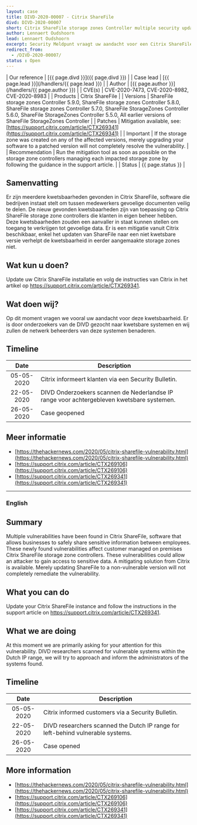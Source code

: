 ```yaml
---
layout: case
title: DIVD-2020-00007 - Citrix ShareFile
divd: DIVD-2020-00007
short: Citrix ShareFile storage zones Controller multiple security updates
author: Lennaert Oudshoorn
lead: Lennaert Oudshoorn
excerpt: Security Meldpunt vraagt uw aandacht voor een Citrix ShareFile kwetsbaarheid en gaat netwerkbeheerders met publiek benaderbare Citrix File Shares waarschuwen / The Security hotline is asking for your attention regarding a vulnerabilty in Citrix ShareFile and is going to alert network operators of Dutch IPs that expose vulnerable versions of Citrix ShareFile.
redirect_from:
  - /DIVD-2020-00007/
status : Open
---
```


| Our reference | [{{ page.divd }}]({{ page.divd }}) |
| Case lead | [{{ page.lead }}](/handlers/{{ page.lead }}) |
| Author | [{{ page.author }}](/handlers/{{ page.author }}) |
| CVE(s) | CVE-2020-7473, CVE-2020-8982, CVE-2020-8983 |
| Products | Citrix ShareFile |
| Versions | ShareFile storage zones Controller 5.9.0, ShareFile storage zones Controller 5.8.0, ShareFile storage zones Controller 5.7.0, ShareFile StorageZones Controller 5.6.0, ShareFile StorageZones Controller 5.5.0, All earlier versions of ShareFile StorageZones Controller |
| Patches | Mitigation available, see: [https://support.citrix.com/article/CTX269341](https://support.citrix.com/article/CTX269341) |
| Important | If the storage zone was created on any of the affected versions, merely upgrading your software to a patched version will not completely resolve the vulnerability. |
| Recommendation | Run the mitigation tool as soon as possible on the storage zone controllers managing each impacted storage zone by following the guidance in the support article. |
| Status | {{ page.status }} |

## Samenvatting

Er zijn meerdere kwetsbaarheden gevonden in Citrix ShareFile, software die bedrijven instaat stelt om tussen medewerkers gevoelige documenten veilig te delen. De nieuw gevonden kwetsbaarheden zijn van toepassing op Citrix ShareFile storage zone controllers die klanten in eigen beheer hebben. Deze kwetsbaarheden zouden een aanvaller in staat kunnen stellen om toegang te verkrijgen tot gevoelige data. Er is een mitigatie vanuit Citrix beschikbaar, enkel het updaten van ShareFile naar een niet kwetsbare versie verhelpt de kwetsbaarheid in eerder aangemaakte storage zones niet. 

## Wat kun u doen?

Update uw Citrix ShareFile installatie en volg de instructies van Citrix in het artikel op https://support.citrix.com/article/CTX269341.

## Wat doen wij?

Op dit moment vragen we vooral uw aandacht voor deze kwetsbaarheid. Er is door onderzoekers van de DIVD gezocht naar kwetsbare systemen en wij zullen de netwerk beheerders van deze systemen benaderen.

## Timeline

| Date  | Description |
|:-----:|-------------|
| 05-05-2020| Citrix informeert klanten via een Security Bulletin. |
| 22-05-2020| DIVD Onderzoekers scannen de Nederlandse IP range voor achtergebleven kwetsbare systemen.|
| 26-05-2020 | Case geopened | 

## Meer informatie
* [https://thehackernews.com/2020/05/citrix-sharefile-vulnerability.html](https://thehackernews.com/2020/05/citrix-sharefile-vulnerability.html)
* [https://support.citrix.com/article/CTX269106](https://support.citrix.com/article/CTX269106)
* [https://support.citrix.com/article/CTX269341](https://support.citrix.com/article/CTX269341)

<hr>

### English

## Summary
Multiple vulnerabilities have been found in Citrix ShareFile, software that allows businesses to safely share sensitive information between employees. These newly found vulnerabilities affect customer managed on premises Citrix ShareFile storage zone controllers. These vulnerabilities could allow an attacker to gain access to sensitive data. A mitigating solution from Citrix is available. Merely updating ShareFile to a non-vulnerable version will not completely remediate the vulnerability. 

## What you can do

Update your Citrix ShareFile instance and follow the instructions in the support article on https://support.citrix.com/article/CTX269341.

## What we are doing

At this moment we are primarily asking for your attention for this vulnerability. DIVD researchers scanned for vulnerable systems within the Dutch IP range,  we will try to approach and inform the administrators of the systems found. 

## Timeline

| Date  | Description |
|:-----:|-------------|
| 05-05-2020| Citrix informed customers via a Security Bulletin. |
| 22-05-2020| DIVD researchers scanned the Dutch IP range for left-behind vulnerable systems.|
| 26-05-2020 | Case opened | 

## More information
* [https://thehackernews.com/2020/05/citrix-sharefile-vulnerability.html](https://thehackernews.com/2020/05/citrix-sharefile-vulnerability.html)
* [https://support.citrix.com/article/CTX269106](https://support.citrix.com/article/CTX269106)
* [https://support.citrix.com/article/CTX269341](https://support.citrix.com/article/CTX269341)